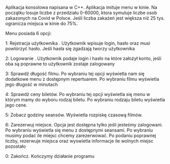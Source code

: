 Aplikacja konsolowa napisana w C++. Aplikacja imituje menu w kinie. 
Na początku losuje liczbe z przedziału 0-60000, ktora symuluje liczbe osob zakazonych na Covid w Polsce.
Jeśli liczba zakażeń jest większa niż 25 tys. ogranicza miejsca w kinie do 75%.

Menu posiada 6 opcji:

1: Rejstracja użytkownika . Użytkownik wpisuje login, hasło oraz musi powtórzyć hasło. Jeśli hasła się zgadzają tworzy użytkownika

2: Logowanie . Użytkownik podaje login i hasło na które założył konto, jeśli oba są poprawne to użytkownik zostaje zalogowany

3: Sprawdź długość filmu. Po wybraniu tej opcji wyświetla nam się dodatkowe menu z dostępnym repertuarem. Po wybraniu filmu wyświetla jego długość w minutach

4: Sprawdź ceny biletów. Po wybraniu tej opcji wyświetla się menu w którym mamy do wyboru rodzaj biletu. Po wybraniu rodzaju biletu wyświetla jego cene.

5: Zobacz godziny seansów. Wyświetla rozpiskę czasową filmów.

6: Zarezerwuj miejsce. Opcja jest dostępna tylko jeśli jesteśmy zalogowani. Po wybraniu wyświetla się menu z dostępnymi seansami. Po wybraniu musimy podać ile 
miejsc chcemy zarezerwować. Po podaniu poprawnej liczby, rezerwuje miejsca oraz wyswietla informacje ile wolnych miejsc pozostało

0: Zakończ. Kończymy działanie programu


